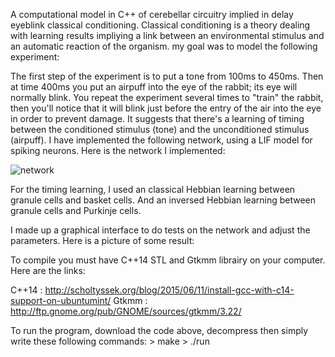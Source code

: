 A computational model in C++ of cerebellar circuitry implied in delay eyeblink classical conditioning. Classical conditioning is a theory dealing with learning results impliying a link between an environmental stimulus and an automatic reaction of the organism. my goal was to model the following experiment:

The first step of the experiment is to put a tone from 100ms to 450ms. Then at time 400ms you put an airpuff into the eye of the rabbit; its eye will normally blink. You repeat the experiment several times to "train" the rabbit, then you'll notice that it will blink just before the entry of the air into the eye in order to prevent damage. It suggests that there's a learning of timing between the conditioned stimulus (tone) and the unconditioned stimulus (airpuff). I have implemented the following network, using a LIF model for spiking neurons. Here is the network I implemented:

![network](https://cloud.githubusercontent.com/assets/16878984/19627798/f5dabd5a-994f-11e6-88c8-48b18ca336e8.png)


For the timing learning, I used an classical Hebbian learning between granule cells and basket cells. And an inversed Hebbian learning between granule cells and Purkinje cells.

I made up a graphical interface to do tests on the network and adjust the parameters. Here is a picture of some result:




To compile you must have C++14 STL and Gtkmm librairy on your computer. Here are the links:

C++14 : http://scholtyssek.org/blog/2015/06/11/install-gcc-with-c14-support-on-ubuntumint/
Gtkmm : http://ftp.gnome.org/pub/GNOME/sources/gtkmm/3.22/

To run the program, download the code above, decompress then simply write these following commands:
	> make
	> ./run
	

